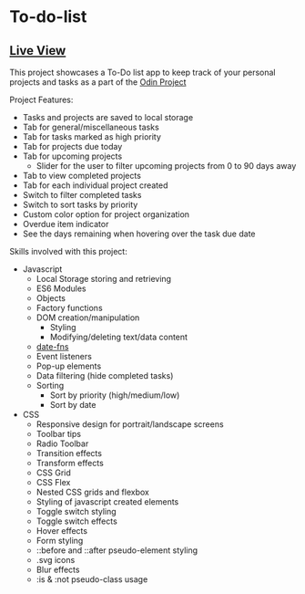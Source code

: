 # To-do-list

## [Live View](https://snaeem3.github.io/To-do-list/)

This project showcases a To-Do list app to keep track of your personal projects and tasks as a part of the [Odin Project](https://www.theodinproject.com/lessons/node-path-javascript-todo-list)

Project Features:

- Tasks and projects are saved to local storage
- Tab for general/miscellaneous tasks
- Tab for tasks marked as high priority
- Tab for projects due today
- Tab for upcoming projects
  - Slider for the user to filter upcoming projects from 0 to 90 days away
- Tab to view completed projects
- Tab for each individual project created
- Switch to filter completed tasks
- Switch to sort tasks by priority
- Custom color option for project organization
- Overdue item indicator
- See the days remaining when hovering over the task due date

Skills involved with this project:

- Javascript
  - Local Storage storing and retrieving
  - ES6 Modules
  - Objects
  - Factory functions
  - DOM creation/manipulation
    - Styling
    - Modifying/deleting text/data content
  - [date-fns](https://date-fns.org/)
  - Event listeners
  - Pop-up elements
  - Data filtering (hide completed tasks)
  - Sorting
    - Sort by priority (high/medium/low)
    - Sort by date
- CSS
  - Responsive design for portrait/landscape screens
  - Toolbar tips
  - Radio Toolbar
  - Transition effects
  - Transform effects
  - CSS Grid
  - CSS Flex
  - Nested CSS grids and flexbox
  - Styling of javascript created elements
  - Toggle switch styling
  - Toggle switch effects
  - Hover effects
  - Form styling
  - ::before and ::after pseudo-element styling
  - .svg icons
  - Blur effects
  - :is & :not pseudo-class usage
